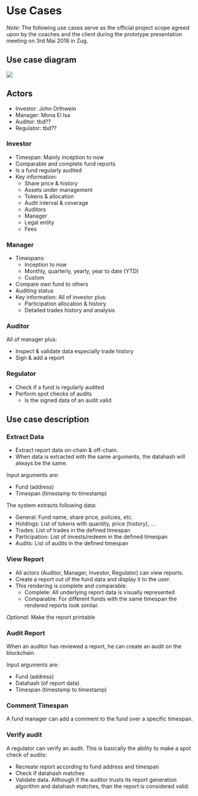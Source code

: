 # Use Cases

_Note:_ The following use cases serve as the official project scope agreed upon by the coaches and the client during the prototype presentation meeting on 3rd Mai 2018 in Zug.

## Use case diagram

![](/assets/UseCaseDiagram.svg)

## Actors

- Investor: John Orthwein
- Manager: Mona El Isa
- Auditor: tbd??
- Regulator: tbd??

### Investor

- Timespan: Mainly inception to now
- Comparable and complete fund reports
- Is a fund regularly audited
- Key information:
  - Share price & history
  - Assets under management
  - Tokens & allocation
  - Audit interval & coverage
  - Auditors
  - Manager
  - Legal entity
  - Fees

### Manager

- Timespans:
  - Inception to now
  - Monthly, quarterly, yearly, year to date (YTD)
  - Custom
- Compare own fund to others
- Auditing status
- Key information: All of investor plus:
  - Participation allocation & history
  - Detailed trades history and analysis

### Auditor

All of manager plus:

- Inspect & validate data especially trade history
- Sign & add a report

### Regulator

- Check if a fund is regularly audited
- Perform spot checks of audits
  - Is the signed data of an audit valid

## Use case description

### Extract Data

- Extract report data on-chain & off-chain.
- When data is extracted with the same arguments, the datahash will always be the same.

Input arguments are:

- Fund (address)
- Timespan (timestamp to timestamp)

The system extracts following data:

- General: Fund name, share price, policies, etc.
- Holdings: List of tokens with quantity, price (history), ...
- Trades: List of trades in the defined timespan
- Participation: List of invests/redeem in the defined timespan
- Audits: List of audits in the defined timespan

### View Report

- All actors (Auditor, Manager, Investor, Regulator) can view reports.
- Create a report out of the fund data and display it to the user.
- This rendering is complete and comparable.
  - Complete: All underlying report data is visually represented
  - Comparable: For different funds with the same timespan the rendered reports look similar.

_Optional_: Make the report printable

### Audit Report

When an auditor has reviewed a report, he can create an audit on the blockchain.

Input arguments are:

- Fund (address)
- Datahash (of report data)
- Timespan (timestamp to timestamp)

### Comment Timespan

A fund manager can add a comment to the fund over a specific timespan.

### Verify audit

A regulator can verify an audit.
This is basically the ability to make a spot check of audits:

- Recreate report according to fund address and timespan
- Check if datahash matches
- Validate data. Although if the auditor trusts its report generation algorithm and datahash matches, than the report is considered valid.

